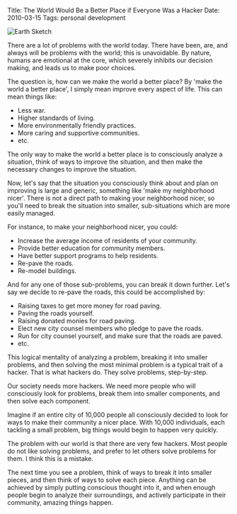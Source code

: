Title: The World Would Be a Better Place if Everyone Was a Hacker
Date: 2010-03-15
Tags: personal development


![Earth Sketch][]


There are a lot of problems with the world today.  There have been, are, and
always will be problems with the world; this is unavoidable.  By nature, humans
are emotional at the core, which severely inhibits our decision making, and
leads us to make poor choices.

The question is, how can we make the world a better place?  By 'make the world
a better place', I simply mean improve every aspect of life.  This can mean
things like:

-   Less war.
-   Higher standards of living.
-   More environmentally friendly practices.
-   More caring and supportive communities.
-   etc.

The only way to make the world a better place is to consciously analyze a
situation, think of ways to improve the situation, and then make the necessary
changes to improve the situation.

Now, let's say that the situation you consciously think about and plan on
improving is large and generic, something like 'make my neighborhood nicer'.
There is not a direct path to making your neighborhood nicer, so you'll need to
break the situation into smaller, sub-situations which are more easily managed.

For instance, to make your neighborhood nicer, you could:

-   Increase the average income of residents of your community.
-   Provide better education for community members.
-   Have better support programs to help residents.
-   Re-pave the roads.
-   Re-model buildings.

And for any one of those sub-problems, you can break it down further.  Let's
say we decide to re-pave the roads, this could be accomplished by:

-   Raising taxes to get more money for road paving.
-   Paving the roads yourself.
-   Raising donated monies for road paving.
-   Elect new city counsel members who pledge to pave the roads.
-   Run for city counsel yourself, and make sure that the roads are paved.
-   etc.

This logical mentality of analyzing a problem, breaking it into smaller
problems, and then solving the most minimal problem is a typical trait of a
hacker.  That is what hackers do.  They solve problems, step-by-step.

Our society needs more hackers.  We need more people who will consciously look
for problems, break them into smaller components, and then solve each
component.

Imagine if an entire city of 10,000 people all consciously decided to look for
ways to make their community a nicer place.  With 10,000 individuals, each
tackling a small problem, big things would begin to happen very quickly.

The problem with our world is that there are very few hackers.  Most people do
not like solving problems, and prefer to let others solve problems for them.  I
think this is a mistake.

The next time you see a problem, think of ways to break it into smaller pieces,
and then think of ways to solve each piece.  Anything can be achieved by simply
putting conscious thought into it, and when enough people begin to analyze
their surroundings, and actively participate in their community, amazing things
happen.


  [Earth Sketch]: {filename}/images/2010/earth-sketch.png "Earth Sketch"
